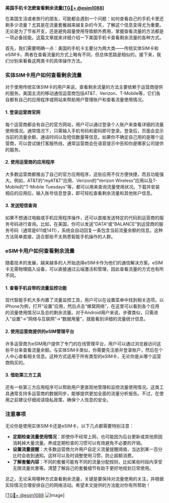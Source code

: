 **美国手机卡怎麽查看剩余流量[[TG💪+ @esim1088](https://t.me/s/esim1088)]**

在美国生活或者旅行的朋友，可能都会遇到一个问题：如何查看自己的手机卡里还剩多少流量？尤其是在流量套餐越来越复杂的今天，了解这个信息变得尤为重要。无论是为了节省开支，还是避免超量使用导致额外费用，掌握查看流量的方法都是一项必备技能。这篇文章就来详细介绍一下美国手机卡查看剩余流量的各种方式。

首先，我们需要明确一点：美国的手机卡主要分为两大类——传统实体SIM卡和eSIM卡。两者在查看流量的方式上略有不同，但总体思路是相似的。接下来，我们分别来看看这两类卡的具体操作方法。

### 实体SIM卡用户如何查看剩余流量

对于使用传统实体SIM卡的用户来说，查看剩余流量的方法主要依赖于运营商提供的服务。美国主流的移动通信运营商包括AT&T、Verizon、T-Mobile等，它们各自都有自己的应用程序或网站来帮助用户管理账户和查看流量使用情况。

#### 1. 登录运营商官网
每个运营商都会有自己的官方网站，用户可以通过登录个人账户来查看详细的流量使用情况。通常情况下，只需输入手机号码和密码即可登录。登录后，页面会显示当前的流量余额、通话时间以及短信数量等信息。如果你不确定自己用的是哪个运营商，可以尝试拨打客服热线，通常运营商会在语音提示中告知你是哪家公司提供的服务。

#### 2. 使用运营商的应用程序
大多数运营商都推出了自己的官方应用程序，这些应用不仅方便快捷，而且功能强大。例如，AT&T的“myAT&T”应用、Verizon的“Verizon Wireless”应用以及T-Mobile的“T-Mobile Tuesdays”等，都可以用来查询流量使用状况。下载并安装相应的应用后，输入账号信息登录，即可轻松查看剩余流量和其他账户信息。

#### 3. 发送短信查询
如果不想通过电脑或手机应用程序操作，还可以直接发送特定的代码到运营商的服务号码进行查询。比如，在美国，你可以发送“DATA”或“BALANCE”到运营商的服务号码（通常是611或1411），系统会自动回复一条包含当前流量余额的信息。这种方法简单直接，适合那些不太熟悉智能手机操作的人群。

### eSIM卡用户如何查看剩余流量

随着技术的发展，越来越多的人开始选择eSIM卡作为他们的通信解决方案。eSIM卡无需物理插入设备，可以直接通过云端激活和管理，因此查看流量的方式也有所不同。

#### 1. 查看手机自带的流量监控功能
现代智能手机大多内置了流量监控工具，用户可以在设置菜单中找到相关选项。以iPhone为例，打开“设置”应用，然后点击“蜂窝网络”，在这里可以看到各个应用的流量使用情况以及总的剩余流量。对于Android用户来说，步骤类似，只需进入“设置”->“网络与互联网”->“数据用量”，就能看到详细的流量统计信息。

#### 2. 使用运营商提供的eSIM管理平台
许多运营商为eSIM用户提供了专门的在线管理平台，用户可以通过浏览器访问这些平台来查看流量余额。与实体SIM卡类似，你需要先注册并登录账户，然后在个人中心查看相关信息。这种方式适用于所有类型的eSIM卡，无论你是从哪个运营商购买的。

#### 3. 借助第三方工具
还有一些第三方应用程序可以帮助用户更直观地管理和监控流量使用情况。这类工具通常支持多运营商的数据同步，能够提供更加全面的流量分析报告。不过，在使用之前建议仔细阅读隐私政策，确保个人信息的安全。

### 注意事项

无论你是使用实体SIM卡还是eSIM卡，以下几点都需要特别注意：

- **定期检查流量使用情况**：即使你不经常上网，也可能因为后台更新或其他原因消耗掉大量流量。养成定期检查的习惯可以有效避免不必要的开销。
- **设置流量提醒**：大多数运营商允许用户自定义流量提醒阈值，当达到某一百分比时会收到通知。这样可以及时调整使用习惯，防止超额消费。
- **了解套餐内容**：不同的套餐可能有不同的流量分配规则，比如某些时段内享受无限流量优惠等。清楚了解自己的套餐细节有助于更好地规划日常使用。

总之，无论采用哪种方式查看剩余流量，关键是要保持对流量使用的关注，并根据实际情况合理安排自己的网络活动。希望本文提供的方法能对你有所帮助！

[[TG💪+ @esim1088](https://t.me/s/esim1088) ![Image](https://i.postimg.cc/4NQfJmqS/Snipaste-2025-05-13-00-14-12.png)]
